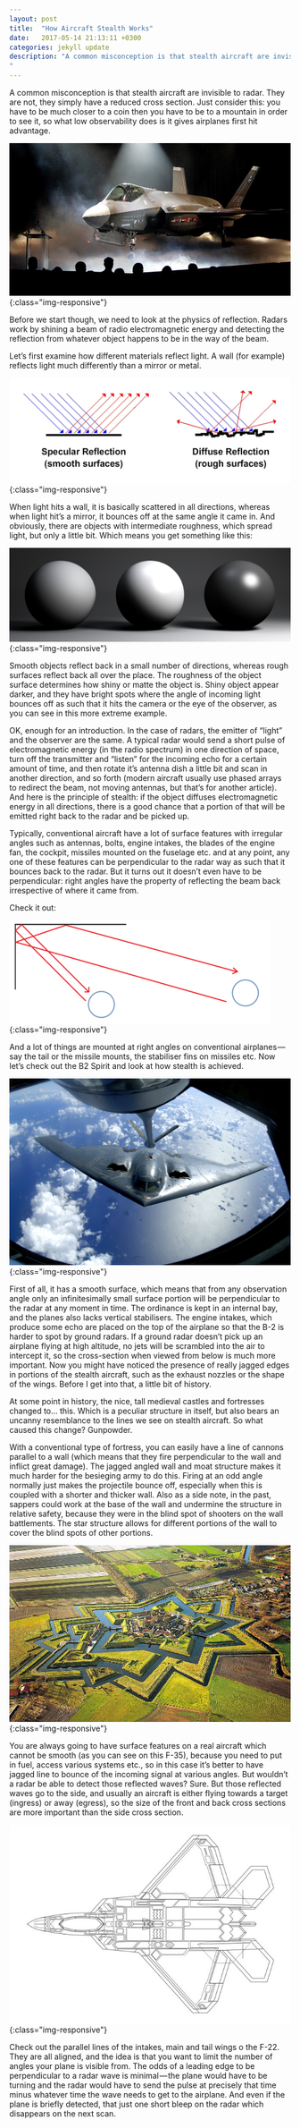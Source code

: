 ```yaml
---
layout: post
title:  "How Aircraft Stealth Works"
date:   2017-05-14 21:13:11 +0300
categories: jekyll update
description: "A common misconception is that stealth aircraft are invisible to radar. They are not, they simply have a reduced cross section. Just consider this: you have to be much closer to a coin then you have to be to a mountain in order to see it, so what low observability does is it gives airplanes first hit advantage.
"
---
```


A common misconception is that stealth aircraft are invisible to radar. They are not, they simply have a reduced cross section. Just consider this: you have to be much closer to a coin then you have to be to a mountain in order to see it, so what low observability does is it gives airplanes first hit advantage.

![image-title-here](/images/f35.jpeg){:class="img-responsive"} 

Before we start though, we need to look at the physics of reflection. Radars work by shining a beam of radio electromagnetic energy and detecting the reflection from whatever object happens to be in the way of the beam.

Let’s first examine how different materials reflect light. A wall (for example) reflects light much differently than a mirror or metal.

![image-title-here](/images/reflection1.gif){:class="img-responsive"}  

When light hits a wall, it is basically scattered in all directions, whereas when light hit’s a mirror, it bounces off at the same angle it came in. And obviously, there are objects with intermediate roughness, which spread light, but only a little bit. Which means you get something like this:

![image-title-here](/images/reflection.png){:class="img-responsive"}  

Smooth objects reflect back in a small number of directions, whereas rough surfaces reflect back all over the place. The roughness of the object surface determines how shiny or matte the object is. Shiny object appear darker, and they have bright spots where the angle of incoming light bounces off as such that it hits the camera or the eye of the observer, as you can see in this more extreme example.

OK, enough for an introduction. In the case of radars, the emitter of “light” and the observer are the same. A typical radar would send a short pulse of electromagnetic energy (in the radio spectrum) in one direction of space, turn off the transmitter and “listen” for the incoming echo for a certain amount of time, and then rotate it’s antenna dish a little bit and scan in another direction, and so forth (modern aircraft usually use phased arrays to redirect the beam, not moving antennas, but that’s for another article). And here is the principle of stealth: if the object diffuses electromagnetic energy in all directions, there is a good chance that a portion of that will be emitted right back to the radar and be picked up.

Typically, conventional aircraft have a lot of surface features with irregular angles such as antennas, bolts, engine intakes, the blades of the engine fan, the cockpit, missiles mounted on the fuselage etc. and at any point, any one of these features can be perpendicular to the radar way as such that it bounces back to the radar. But it turns out it doesn’t even have to be perpendicular: right angles have the property of reflecting the beam back irrespective of where it came from. 

Check it out:

![image-title-here](/images/right-angle.png){:class="img-responsive"}  

And a lot of things are mounted at right angles on conventional airplanes — say the tail or the missile mounts, the stabiliser fins on missiles etc.
Now let’s check out the B2 Spirit and look at how stealth is achieved.

![image-title-here](/images/b22.jpg){:class="img-responsive"}  

First of all, it has a smooth surface, which means that from any observation angle only an infinitesimally small surface portion will be perpendicular to the radar at any moment in time. The ordinance is kept in an internal bay, and the planes also lacks vertical stabilisers. The engine intakes, which produce some echo are placed on the top of the airplane so that the B-2 is harder to spot by ground radars. If a ground radar doesn’t pick up an airplane flying at high altitude, no jets will be scrambled into the air to intercept it, so the cross-section when viewed from below is much more important. Now you might have noticed the presence of really jagged edges in portions of the stealth aircraft, such as the exhaust nozzles or the shape of the wings. Before I get into that, a little bit of history.

At some point in history, the nice, tall medieval castles and fortresses changed to… this. Which is a peculiar structure in itself, but also bears an uncanny resemblance to the lines we see on stealth aircraft. So what caused this change? Gunpowder.

With a conventional type of fortress, you can easily have a line of cannons parallel to a wall (which means that they fire perpendicular to the wall and inflict great damage). The jagged angled wall and moat structure makes it much harder for the besieging army to do this. Firing at an odd angle normally just makes the projectile bounce off, especially when this is coupled with a shorter and thicker wall. Also as a side note, in the past, sappers could work at the base of the wall and undermine the structure in relative safety, because they were in the blind spot of shooters on the wall battlements. The star structure allows for different portions of the wall to cover the blind spots of other portions.


![image-title-here](/images/fortress.jpg){:class="img-responsive"}  

You are always going to have surface features on a real aircraft which cannot be smooth (as you can see on this F-35), because you need to put in fuel, access various systems etc., so in this case it’s better to have jagged line to bounce of the incoming signal at various angles. But wouldn’t a radar be able to detect those reflected waves? Sure. But those reflected waves go to the side, and usually an aircraft is either flying towards a target (ingress) or away (egress), so the size of the front and back cross sections are more important than the side cross section.

![image-title-here](/images/f22.jpeg){:class="img-responsive"} 

Check out the parallel lines of the intakes, main and tail wings o the F-22. They are all aligned, and the idea is that you want to limit the number of angles your plane is visible from. The odds of a leading edge to be perpendicular to a radar wave is minimal — the plane would have to be turning and the radar would have to send the pulse at precisely that time minus whatever time the wave needs to get to the airplane. And even if the plane is briefly detected, that just one short bleep on the radar which disappears on the next scan.

